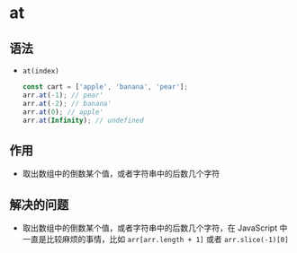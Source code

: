 # at

## 语法

  + `at(index)`

    ```js
    const cart = ['apple', 'banana', 'pear'];
    arr.at(-1); // pear'
    arr.at(-2); // banana'
    arr.at(0); // apple'
    arr.at(Infinity); // undefined
    ```

## 作用

  + 取出数组中的倒数某个值，或者字符串中的后数几个字符

## 解决的问题

  + 取出数组中的倒数某个值，或者字符串中的后数几个字符，在 JavaScript 中一直是比较麻烦的事情，比如 `arr[arr.length + 1]` 或者 `arr.slice(-1)[0]`
